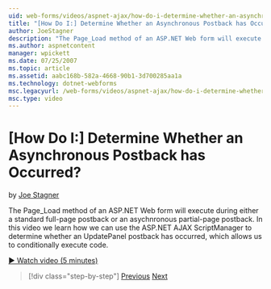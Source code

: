 ```yaml
---
uid: web-forms/videos/aspnet-ajax/how-do-i-determine-whether-an-asynchronous-postback-has-occurred
title: "[How Do I:] Determine Whether an Asynchronous Postback has Occurred? | Microsoft Docs"
author: JoeStagner
description: "The Page_Load method of an ASP.NET Web form will execute during either a standard full-page postback or an asychnronous partial-page postback. In this video..."
ms.author: aspnetcontent
manager: wpickett
ms.date: 07/25/2007
ms.topic: article
ms.assetid: aabc168b-582a-4668-90b1-3d700285aa1a
ms.technology: dotnet-webforms
msc.legacyurl: /web-forms/videos/aspnet-ajax/how-do-i-determine-whether-an-asynchronous-postback-has-occurred
msc.type: video
---
```

[How Do I:] Determine Whether an Asynchronous Postback has Occurred?
====================
by [Joe Stagner](https://github.com/JoeStagner)

The Page\_Load method of an ASP.NET Web form will execute during either a standard full-page postback or an asychnronous partial-page postback. In this video we learn how we can use the ASP.NET AJAX ScriptManager to determine whether an UpdatePanel postback has occurred, which allows us to conditionally execute code.

[&#9654; Watch video (5 minutes)](https://channel9.msdn.com/Blogs/ASP-NET-Site-Videos/how-do-i-determine-whether-an-asynchronous-postback-has-occurred)

> [!div class="step-by-step"]
> [Previous](how-do-i-use-javascript-to-refresh-an-aspnet-ajax-updatepanel.md)
> [Next](how-do-i-use-the-conditional-updatemode-of-the-updatepanel.md)
